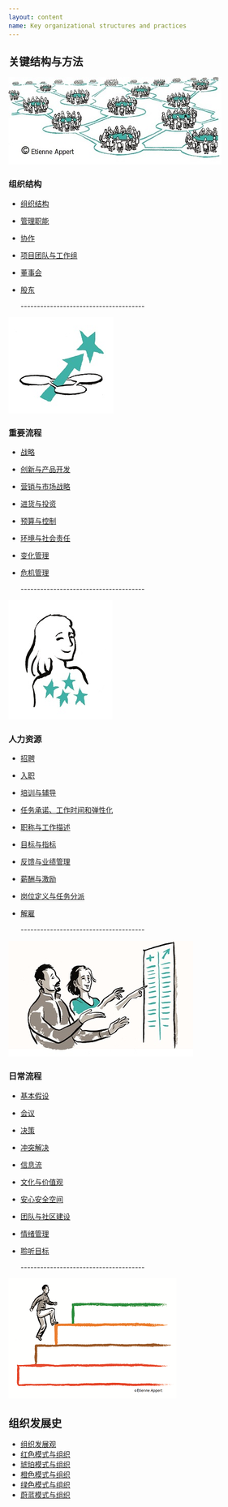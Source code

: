 ```yaml
---
layout: content
name: Key organizational structures and practices
---
```

## 关键结构与方法

![](/media/structure.jpg)

### 组织结构

* [组织结构](/theory/organizational-structure/)
* [管理职能](/theory/staff-functions/)
* [协作](/theory/coordination/)
* [项目团队与工作组](/theory/project-teams-and-task-forces/)
* [董事会](/theory/board/)
* [股东](/theory/ownership/)

  \--------------------------------------

![](/media/key-business-processes.jpg)

### 重要流程

* [战略](/theory/strategy/)
* [创新与产品开发](/theory/innovation-and-product-development/)
* [营销与市场战略](/theory/sales-marketing/)
* [进货与投资](/theory/purchasing-and-investments/)
* [预算与控制](/theory/budgeting-and-controlling/)
* [环境与社会责任](/theory/environmental-and-social-management/)
* [变化管理](/theory/change-management/)
* [危机管理](/theory/crisis-management/)

  \--------------------------------------

![](/media/people-practices.jpg)

### 人力资源

* [招聘](/theory/recruitment/)
* [入职](/theory/onboarding/)
* [培训与辅导](/theory/training-and-coaching/)
* [任务承诺、工作时间和弹性化](/theory/commitment-working-hours-and-flexibility/)
* [职称与工作描述](/theory/job-titles-and-job-descriptions/)
* [目标与指标](/theory/objectives-and-target-setting/)
* [反馈与业绩管理](/theory/feedback-and-performance-management/)
* [薪酬与激励](/theory/compensation-and-incentives/)
* [岗位定义与任务分派](/theory/role-definition-and-allocation/)
* [解雇](/theory/dismissal/)

  \--------------------------------------

![](/media/daily-organizational-practices.jpg)

### 日常流程

* [基本假设](/theory/fundamental-assumptions/)
* [会议](/theory/meetings/)
* [决策](/theory/decision-making/)
* [冲突解决](/theory/conflict-resolution/)
* [信息流](/theory/information-flow/)
* [文化与价值观](/theory/culture-and-values/)
* [安心安全空间](/theory/safe-space/)
* [团队与社区建设](/theory/team-and-community-building/)
* [情绪管理](/theory/mood-management/)
* [聆听目标](/theory/listening-to-purpose/)

  \--------------------------------------

![](/media/1_018-small.png)

## 组织发展史

* [组织发展观](/theory/developmental-perspective-on-organizations/)
* [红色模式与组织](/theory/red-organizations/)
* [琥珀模式与组织](/theory/amber-paradigm-and-organizations/)
* [橙色模式与组织](/theory/orange-paradigm-and-organizations/)
* [绿色模式与组织](/theory/green-paradigm-and-organizations/)
* [蔚蓝模式与组织](../theory/teal-paradigm-and-organizations/)